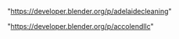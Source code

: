 "https://developer.blender.org/p/adelaidecleaning"

"https://developer.blender.org/p/accolendllc"

 
 
